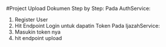 #Project Upload Dokumen
Step by Step:
Pada AuthService:
1. Register User
2. Hit Endpoint Login untuk dapatin Token
Pada IjazahService:
1. Masukin token nya
2. hit endpoint upload
